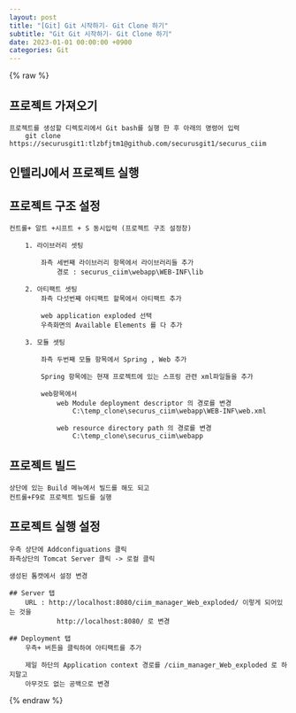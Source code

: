 ```yaml
---
layout: post
title: "[Git] Git 시작하기- Git Clone 하기"
subtitle: "Git Git 시작하기- Git Clone 하기"
date: 2023-01-01 00:00:00 +0900
categories: Git
---
```

{% raw %}
## 프로젝트 가져오기  
  
	프로젝트를 생성할 디렉토리에서 Git bash를 실행 한 후 아래의 명령어 입력  
		git clone https://securusgit1:tlzbfjtm1@github.com/securusgit1/securus_ciim  
  
## 인텔리J에서 프로젝트 실행  
  
## 프로젝트 구조 설정  
	컨트롤+ 알트 +시프트 + S 동시입력 (프로젝트 구조 설정창)  
  
		1. 라이브러리 셋팅  
  
			좌측 세번째 라이브러리 항목에서 라이브러리들 추가  
				경로 : securus_ciim\webapp\WEB-INF\lib  
  
		2. 아티팩트 셋팅  
			좌측 다섯번째 아티팩트 할목에서 아티팩트 추가  
  
			web application exploded 선택  
			우측화면의 Available Elements 를 다 추가  
  
		3. 모듈 셋팅  
  
			좌측 두번째 모듈 항목에서 Spring , Web 추가  
  
			Spring 항목에는 현재 프로젝트에 있는 스프링 관련 xml파일들을 추가  
  
			web항목에서  
				web Module deployment descriptor 의 경로를 변경  
					C:\temp_clone\securus_ciim\webapp\WEB-INF\web.xml  
  
				web resource directory path 의 경로를 변경  
					C:\temp_clone\securus_ciim\webapp  
  
## 프로젝트 빌드  
  
	상단에 있는 Build 메뉴에서 빌드를 해도 되고  
	컨트롤+F9로 프로젝트 빌드를 실행  
  
## 프로젝트 실행 설정  
  
	우측 상단에 Addconfiguations 클릭  
	좌측상단의 Tomcat Server 클릭 -> 로컬 클릭  
  
	생성된 톰캣에서 설정 변경  
  
	## Server 탭  
		URL : http://localhost:8080/ciim_manager_Web_exploded/ 이렇게 되어있는 것을  
				http://localhost:8080/ 로 변경  
  
	## Deployment 탭  
		우측+ 버튼을 클릭하여 아티팩트를 추가  
  
		제일 하단의 Application context 경로를 /ciim_manager_Web_exploded 로 하지말고  
		아무것도 없는 공백으로 변경  
  

{% endraw %}
